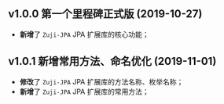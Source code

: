 
## v1.0.0 第一个里程碑正式版 (2019-10-27)

- **新增**了 `Zuji-JPA` JPA 扩展库的核心功能；

## v1.0.1 新增常用方法、命名优化 (2019-11-01)

- **修改**了 `Zuji-JPA` JPA 扩展库的方法名称、枚举名称；
- **新增**了 `Zuji-JPA` JPA 扩展库的常用方法；

